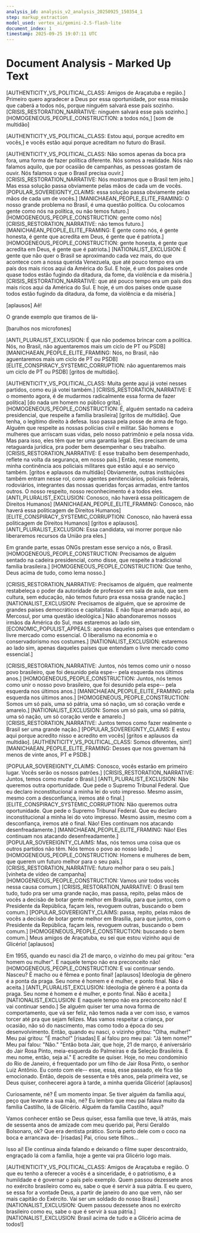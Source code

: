 ```yaml
---
analysis_id: analysis_v2_analysis_20250925_150354_1
step: markup_extraction
model_used: vertex_ai/gemini-2.5-flash-lite
document_index: 1
timestamp: 2025-09-25 19:07:11 UTC
---
```


# Document Analysis - Marked Up Text

[AUTHENTICITY_VS_POLITICAL_CLASS: Amigos de Araçatuba e região.] Primeiro quero agradecer a Deus por essa oportunidade, por essa missão que caberá a todos nós, porque ninguém salvará esse país sozinho. [CRISIS_RESTORATION_NARRATIVE: ninguém salvará esse país sozinho.] [HOMOGENEOUS_PEOPLE_CONSTRUCTION: a todos nós,] [som de multidão]

[AUTHENTICITY_VS_POLITICAL_CLASS: Estou aqui, porque acredito em vocês,] e vocês estão aqui porque acreditam no futuro do Brasil.

[AUTHENTICITY_VS_POLITICAL_CLASS: Não somos apenas da boca pra fora, uma forma de fazer política diferente. Nós somos a realidade. Nós não falamos aquilo, que por ocasião de campanhas, as pessoas gostam de ouvir. Nós falamos o que o Brasil precisa ouvir.] [CRISIS_RESTORATION_NARRATIVE: Nós mostramos que o Brasil tem jeito.] Mas essa solução passa obviamente pelas mãos de cada um de vocês. [POPULAR_SOVEREIGNTY_CLAIMS: essa solução passa obviamente pelas mãos de cada um de vocês.] [MANICHAEAN_PEOPLE_ELITE_FRAMING: O nosso grande problema no Brasil, é uma questão política. Ou colocamos gente como nós na política, ou não temos futuro.] [HOMOGENEOUS_PEOPLE_CONSTRUCTION: gente como nós] [CRISIS_RESTORATION_NARRATIVE: não temos futuro.] [MANICHAEAN_PEOPLE_ELITE_FRAMING: E gente como nós, é gente honesta, é gente que acredita em Deus, é gente que é patriota.] [HOMOGENEOUS_PEOPLE_CONSTRUCTION: gente honesta, é gente que acredita em Deus, é gente que é patriota.] [NATIONALIST_EXCLUSION: É gente que não quer o Brasil se aproximando cada vez mais, do que acontece com a nossa querida Venezuela, que até pouco tempo era um país dos mais ricos aqui da América do Sul. E hoje, é um dos países onde quase todos estão fugindo da ditadura, da fome, da violência e da miséria.] [CRISIS_RESTORATION_NARRATIVE: que até pouco tempo era um país dos mais ricos aqui da América do Sul. E hoje, é um dos países onde quase todos estão fugindo da ditadura, da fome, da violência e da miséria.]

[aplausos] Aê!

O grande exemplo que tiramos de lá-

[barulhos nos microfones]

[ANTI_PLURALIST_EXCLUSION: É que não podemos brincar com a política. Nós, no Brasil, não aguentaremos mais um ciclo de PT ou PSDB] [MANICHAEAN_PEOPLE_ELITE_FRAMING: Nós, no Brasil, não aguentaremos mais um ciclo de PT ou PSDB] [ELITE_CONSPIRACY_SYSTEMIC_CORRUPTION: não aguentaremos mais um ciclo de PT ou PSDB] [gritos de multidão].

[AUTHENTICITY_VS_POLITICAL_CLASS: Muita gente aqui já votei nesses partidos, como eu já votei também.] [CRISIS_RESTORATION_NARRATIVE: E o momento agora, é de mudarmos radicalmente essa forma de fazer política] [do nada um homem no público grita]. [HOMOGENEOUS_PEOPLE_CONSTRUCTION: É, alguém sentado na cadeira presidencial, que respeite a família brasileira] [gritos de multidão]. Que tenha, o legítimo direito à defesa. Isso passa pela posse de arma de fogo. Alguém que respeite as nossas polícias civil e militar. São homens e mulheres que arriscam suas vidas, pelo nosso patrimônio e pela nossa vida. Mas para isso, eles têm que ter uma garantia legal. Eles precisam de uma retaguarda jurídica, pra poder bem desempenhar o seu trabalho. [CRISIS_RESTORATION_NARRATIVE: E esse trabalho bem desempenhado, reflete na volta da segurança, em nosso país.] Então, nesse momento, minha continência aos policiais militares que estão aqui e ao serviço também. [gritos e aplausos da multidão] Obviamente, outras instituições também entram nesse rol, como agentes penitenciários, policiais federais, rodoviários, integrantes das nossas queridas forças armadas, entre tantos outros. O nosso respeito, nosso reconhecimento é a todos eles. [ANTI_PLURALIST_EXCLUSION: Conosco, não haverá essa politicagem de Direitos Humanos] [MANICHAEAN_PEOPLE_ELITE_FRAMING: Conosco, não haverá essa politicagem de Direitos Humanos] [ELITE_CONSPIRACY_SYSTEMIC_CORRUPTION: Conosco, não haverá essa politicagem de Direitos Humanos] [gritos e aplausos]. [ANTI_PLURALIST_EXCLUSION: Essa candidata, vai morrer porque não liberaremos recursos da União pra eles.]

Em grande parte, essas ONGs prestam esse serviço a nós, o Brasil. [HOMOGENEOUS_PEOPLE_CONSTRUCTION: Precisamos de alguém sentado na cadeira presidencial, como disse, que respeite a tradicional família brasileira.] [HOMOGENEOUS_PEOPLE_CONSTRUCTION: Que tenho, Deus acima de tudo, como lema nosso.]

[CRISIS_RESTORATION_NARRATIVE: Precisamos de alguém, que realmente restabeleça o poder da autoridade de professor em sala de aula, que sem cultura, sem educação, não temos futuro pra essa nossa grande nação.] [NATIONALIST_EXCLUSION: Precisamos de alguém, que se aproxime de grandes países democráticos e capitalistas. E não fique amarrado aqui, ao Mercosul, por uma questão ideológica.] Não abandonaremos nossos irmãos da América do Sul, mas estaremos ao lado sim, [ECONOMIC_POPULIST_APPEALS: apenas daqueles países que entendam o livre mercado como essencial. O liberalismo na economia e o conservadorismo nos costumes.] [NATIONALIST_EXCLUSION: estaremos ao lado sim, apenas daqueles países que entendam o livre mercado como essencial.]

[CRISIS_RESTORATION_NARRATIVE: Juntos, nós temos como unir o nosso povo brasileiro, que foi desunido pela espe-- pela esquerda nos últimos anos.] [HOMOGENEOUS_PEOPLE_CONSTRUCTION: Juntos, nós temos como unir o nosso povo brasileiro, que foi desunido pela espe-- pela esquerda nos últimos anos.] [MANICHAEAN_PEOPLE_ELITE_FRAMING: pela esquerda nos últimos anos.] [HOMOGENEOUS_PEOPLE_CONSTRUCTION: Somos um só país, uma só pátria, uma só nação, um só coração verde e amarelo.] [NATIONALIST_EXCLUSION: Somos um só país, uma só pátria, uma só nação, um só coração verde e amarelo.] [CRISIS_RESTORATION_NARRATIVE: Juntos temos como fazer realmente o Brasil ser uma grande nação.] [POPULAR_SOVEREIGNTY_CLAIMS: E estou aqui porque acredito nisso e acredito em vocês] [gritos e aplausos da multidão]. [AUTHENTICITY_VS_POLITICAL_CLASS: Somos diferentes, sim!] [MANICHAEAN_PEOPLE_ELITE_FRAMING: Desses que nos governam há menos de vinte anos, PT e PSDB.]

[POPULAR_SOVEREIGNTY_CLAIMS: Conosco, vocês estarão em primeiro lugar. Vocês serão os nossos patrões.] [CRISIS_RESTORATION_NARRATIVE: Juntos, temos como mudar o Brasil.] [ANTI_PLURALIST_EXCLUSION: Não queremos outra oportunidade. Que pede o Supremo Tribunal Federal. Que eu declaro inconstitucional a minha lei do voto impresso. Mesmo assim, mesmo com a desconfiança, iremos até o final.] [ELITE_CONSPIRACY_SYSTEMIC_CORRUPTION: Não queremos outra oportunidade. Que pede o Supremo Tribunal Federal. Que eu declaro inconstitucional a minha lei do voto impresso. Mesmo assim, mesmo com a desconfiança, iremos até o final. Não! Eles continuam nos atacando desenfreadamente.] [MANICHAEAN_PEOPLE_ELITE_FRAMING: Não! Eles continuam nos atacando desenfreadamente.] [POPULAR_SOVEREIGNTY_CLAIMS: Mas, nós temos uma coisa que os outros partidos não têm. Nós temos o povo ao nosso lado.] [HOMOGENEOUS_PEOPLE_CONSTRUCTION: Homens e mulheres de bem, que querem um futuro melhor para o seu país.] [CRISIS_RESTORATION_NARRATIVE: futuro melhor para o seu país.] [vinheta de vídeo de campanha] [HOMOGENEOUS_PEOPLE_CONSTRUCTION: Vamos unir todos vocês nessa causa comum.] [CRISIS_RESTORATION_NARRATIVE: O Brasil tem tudo, tudo pra ser uma grande nação, mas passa, repito, pelas mãos de vocês a decisão de botar gente melhor em Brasília, para que juntos, com o Presidente da República, façam leis, revoguem outras, buscando o bem comum.] [POPULAR_SOVEREIGNTY_CLAIMS: passa, repito, pelas mãos de vocês a decisão de botar gente melhor em Brasília, para que juntos, com o Presidente da República, façam leis, revoguem outras, buscando o bem comum.] [HOMOGENEOUS_PEOPLE_CONSTRUCTION: buscando o bem comum.] Meus amigos de Araçatuba, eu sei que estou vizinho aqui de Glicério! [aplausos]

Em 1955, quando eu nasci dia 21 de março, o vizinho do meu pai gritou: "era homem ou mulher". E naquele tempo não era preconceito não! [HOMOGENEOUS_PEOPLE_CONSTRUCTION: E vai continuar sendo. Nasceu? É macho ou é fêmea e ponto final! [aplausos] Ideologia de gênero é a ponta da praga. Seu nome é homem e é mulher, e ponto final. Não é aceita.] [ANTI_PLURALIST_EXCLUSION: Ideologia de gênero é a ponta da praga. Seu nome é homem e é mulher, e ponto final. Não é aceita.] [NATIONALIST_EXCLUSION: E naquele tempo não era preconceito não! E vai continuar sendo.] Se alguém quiser ter uma nova forma de comportamento, que vá ser feliz, não temos nada a ver com isso, e vamos torcer até pra que sejam felizes. Mas vamos respeitar a criança, por ocasião, não só do nascimento, mas como todo a época do seu desenvolvimento. Então, quando eu nasci, o vizinho gritou: "Olha, mulher!" Meu pai gritou: "É macho!" [risadas] E aí falou pro meu pai: "Já tem nome?" Meu pai falou: "Não." "Então bota Jair, que hoje, 21 de março, é aniversário do Jair Rosa Pinto, meia-esquerda do Palmeiras e da Seleção Brasileira. E meu nome, então, seja aí." E acredite se quiser. Hoje, no meu condomínio do Rio de Janeiro, é frequentado por um filho de Jair Rosa Pinto, o senhor Luiz Antônio. Eu conto com ele-- esse, essa, esse passado, ele fica tão emocionado. Então, depois de sessenta e três anos, pela primeira vez, se Deus quiser, conhecerei agora à tarde, a minha querida Glicério! [aplausos]

Curiosamente, né? É um momento ímpar. Se tiver alguém da família aqui, peço que levante a sua mão, né? Eu lembro que meu pai falava muito da família Castilho, lá de Glicério. Alguém da família Castilho, aqui?

Vamos conhecer então se Deus quiser, essa família que teve, lá atrás, mais de sessenta anos de amizade com meu querido pai, Persi Geraldo Bolsonaro, ok? Que era dentista prático. Sorria perto dele com o coco na boca e arrancava de- [risadas] Pai, criou sete filhos...

Isso aí! Ele continua ainda falando e deixando o filme super descontraído, engraçado lá com a família, hoje a gente vai pra Glicério logo mais.

[AUTHENTICITY_VS_POLITICAL_CLASS: Amigos de Araçatuba e região. O que eu tenho a oferecer a vocês é a sinceridade, é o patriotismo, é a humildade e é governar o país pelo exemplo. Quem passou dezessete anos no exército brasileiro como eu, sabe o que é servir à sua pátria. E eu quero, se essa for a vontade Deus, a partir de janeiro do ano que vem, não ser mais capitão do Exército. Vai ser um soldado do nosso Brasil.] [NATIONALIST_EXCLUSION: Quem passou dezessete anos no exército brasileiro como eu, sabe o que é servir à sua pátria.] [NATIONALIST_EXCLUSION: Brasil acima de tudo e a Glicério acima de todos!]